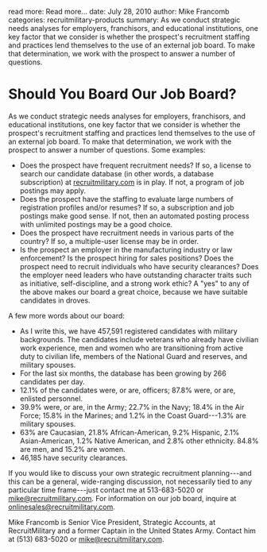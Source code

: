 read more: Read more&hellip;
date: July 28, 2010
author: Mike Francomb
categories: recruitmilitary-products
summary: As we conduct strategic needs analyses for employers, franchisors, and educational institutions, one key factor that we consider is whether the prospect's recruitment staffing and practices lend themselves to the use of an external job board. To make that determination, we work with the prospect to answer a number of questions.

# Should You Board Our Job Board?

As we conduct strategic needs analyses for employers, franchisors, and educational institutions, one key factor that we consider is whether the prospect's recruitment staffing and practices lend themselves to the use of an external job board. To make that determination, we work with the prospect to answer a number of questions. Some examples:

* Does the prospect have frequent recruitment needs? If so, a license to search our candidate database (in other words, a database subscription) at <a href="http://recruitmilitary.com" title="RecruitMilitary" target="_blank">recruitmilitary.com</a> is in play. If not, a program of job postings may apply.
* Does the prospect have the staffing to evaluate large numbers of registration profiles and/or resumes? If so, a subscription and job postings make good sense. If not, then an automated posting process with unlimited postings may be a good choice.
* Does the prospect have recruitment needs in various parts of the country? If so, a multiple-user license may be in order.
* Is the prospect an employer in the manufacturing industry or law enforcement? Is the prospect hiring for sales positions? Does the prospect need to recruit individuals who have security clearances? Does the employer need leaders who have outstanding character traits such as initiative, self-discipline, and a strong work ethic? A "yes" to any of the above makes our board a great choice, because we have suitable candidates in droves.

A few more words about our board: 

<ul>
  <li>As I write this, we have 457,591 registered candidates with military backgrounds. The candidates include veterans who already have civilian work experience, men and women who are transitioning from active duty to civilian life, members of the National Guard and reserves, and military spouses.</li>
  <li>For the last six months, the database has been growing by 266 candidates per day.</li>
  <li>12.1% of the candidates were, or are, officers; 87.8% were, or are, enlisted personnel.</li>
  <li>39.9% were, or are, in the Army; 22.7% in the Navy; 18.4% in the Air Force; 15.8% in the Marines; and 1.2% in the Coast Guard---1.3% are military spouses.</li>
  <li>63% are Caucasian, 21.8% African-American, 9.2% Hispanic, 2.1% Asian-American, 1.2% Native American, and 2.8% other ethnicity. 84.8% are men, and 15.2% are women.</li>
  <li>46,185 have security clearances.</li>
</ul>

If you would like to discuss your own strategic recruitment planning---and this can be a general, wide-ranging discussion, not necessarily tied to any particular time frame---just contact me at 513-683-5020 or <a href="mailto:&#x6D;&#x69;&#x6B;&#x65;&#x40;&#x72;&#x65;&#x63;&#x72;&#x75;&#x69;&#x74;&#x6D;&#x69;&#x6C;&#x69;&#x74;&#x61;&#x72;&#x79;&#x2E;&#x63;&#x6F;&#x6D;" title="Email &#x6D;&#x69;&#x6B;&#x65;&#x40;&#x72;&#x65;&#x63;&#x72;&#x75;&#x69;&#x74;&#x6D;&#x69;&#x6C;&#x69;&#x74;&#x61;&#x72;&#x79;&#x2E;&#x63;&#x6F;&#x6D;">&#x6D;&#x69;&#x6B;&#x65;&#x40;&#x72;&#x65;&#x63;&#x72;&#x75;&#x69;&#x74;&#x6D;&#x69;&#x6C;&#x69;&#x74;&#x61;&#x72;&#x79;&#x2E;&#x63;&#x6F;&#x6D;</a>. For information on our job board, inquire at [onlinesales@recruitmilitary.com](mailto:onlinesales@recruitmilitary.com "Email onlinesales@recruitmilitary.com").

<p class="author">Mike Francomb is Senior Vice President, Strategic Accounts, at RecruitMilitary and a former Captain in the United States Army. Contact him at (513) 683-5020 or <a href="mailto:&#x6D;&#x69;&#x6B;&#x65;&#x40;&#x72;&#x65;&#x63;&#x72;&#x75;&#x69;&#x74;&#x6D;&#x69;&#x6C;&#x69;&#x74;&#x61;&#x72;&#x79;&#x2E;&#x63;&#x6F;&#x6D;" title="Email &#x6D;&#x69;&#x6B;&#x65;&#x40;&#x72;&#x65;&#x63;&#x72;&#x75;&#x69;&#x74;&#x6D;&#x69;&#x6C;&#x69;&#x74;&#x61;&#x72;&#x79;&#x2E;&#x63;&#x6F;&#x6D;">&#x6D;&#x69;&#x6B;&#x65;&#x40;&#x72;&#x65;&#x63;&#x72;&#x75;&#x69;&#x74;&#x6D;&#x69;&#x6C;&#x69;&#x74;&#x61;&#x72;&#x79;&#x2E;&#x63;&#x6F;&#x6D;</a>.</p>
